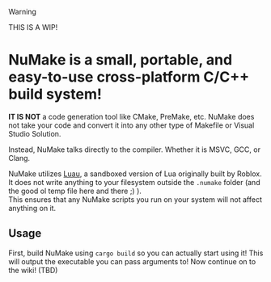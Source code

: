 > [!WARNING]
> THIS IS A WIP!

# NuMake is a small, portable, and easy-to-use cross-platform C/C++ build system!

<b>IT IS NOT</b> a code generation tool like CMake, PreMake, etc.
NuMake does not take your code and convert it into any other type of Makefile or Visual Studio Solution.

Instead, NuMake talks directly to the compiler. Whether it is MSVC, GCC, or Clang.

NuMake utilizes [Luau](https://github.com/Roblox/Luau), a sandboxed version of Lua originally built by Roblox. It does not write anything to your filesystem outside the `.numake` folder (and the good ol temp file here and there ;) ).
<br>This ensures that any NuMake scripts you run on your system will not affect anything on it.

## Usage

First, build NuMake using `cargo build` so you can actually start using it! 
This will output the executable you can pass arguments to!
Now continue on to the wiki! (TBD)